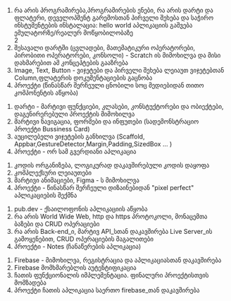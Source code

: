 
<ol>
    <tr><td><li>რა არის პროგრამირება,პროგრამირების ენები, რა არის დარტი და ფლატერი, დეველოპმენტ გარემოსთან პირველი შეხება და საჭირო ინსტუმენტების ინსტალაცია: hello world აპლიკაციის გაშვება ემულატორზე/რეალურ მოწყობილობაზე</li><td><td>2</td></tr>
    <li>შესავალი დარტში (ცვლადები, მათემატიკური ოპერატორები, პირობითი ოპერატორები, კონსოლი) - Scratch ის მიმოხილვა და მისი დახმარებით ამ კონცეპტების გააზრება</li>
    <li>Image, Text, Button - ვიჯეტები და პირველი შეხება ლეიაუთ ვიჯეტებთან Column,ფლატერის დოკუმენტაციების გაცნობა</li>
    <li>პროექტი (წინასწარ შერჩეული ცნობილი სოც მედიებიდან თითო კომპონენტის აწყობა)</li>
</ol>

<ol>
    <li>დარტი - მარტივი ფუნქციები, კლასები, კონსტუქტორები და ობიექტები, დაგენირერებული პროექტის მიმოხილვა</li>
    <li>მარტივი ნავიგაცია, ფორმები და ინფუთები (სადემონსტრაციო პროექტი Bussiness Card)</li>
    <li>აუცილებელი ვიჯეტების განხილვა (Scaffold, Appbar,GestureDetector,Margin,Padding,SizedBox ... )</li>
    <li>პროექტი - ორ სამ გვერდიანი აპლიკაცია</li>
</ol>

<ol>
    <li>კოდის ორგანიზება, ლოგიკურად დაკავშირებული კოდის დაყოფა</li>
    <li>კომპლექსური ლეიაუთები</li>
    <li>მარტივი ანიმაციები, Figma - ს მიმოხილვა</li>
    <li>პროექტი - წინასწარ შერჩეული დიზაინებიდან "pixel perfect" აპლიკაციების შექმნა</li>
</ol>

<ol>
    <li>pub.dev - ქსაილოფონის აპლიკაციის აწყობა</li>
    <li>რა არის World Wide Web, http და https პროტოკოლი, მონაცემთა ბაზები და CRUD ოპერაციები</li>
    <li>რა არის Back-end_ი, მარტივ API_სთან დაკავშირება Live Server_ის გამოყენებით, CRUD ოპერაციების მაგალითები</li>
    <li>პროექტი - Notes (ჩანაწერების აპლიკაცია)</li>
</ol>


<ol>
    <li>Firebase - მიმოხილვა, რეგისტრაცია და აპლიკაციასთან დაკავშირება</li>
    <li>Firebase მომხმარებლის აუტენტიფიკაცია </li>
    <li>ჩათის ფუნქციონალის იმპლემენტაცია. ფინალური პროექტისთვის მომზადება</li>
    <li>პროექტი ჩათის აპლიკაცია საერთო firebase_თან დაკავშირება</li>
</ol>
